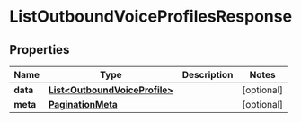 

# ListOutboundVoiceProfilesResponse

## Properties

Name | Type | Description | Notes
------------ | ------------- | ------------- | -------------
**data** | [**List&lt;OutboundVoiceProfile&gt;**](OutboundVoiceProfile.md) |  |  [optional]
**meta** | [**PaginationMeta**](PaginationMeta.md) |  |  [optional]



